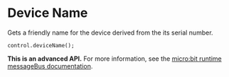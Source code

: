 # Device Name

Gets a friendly name for the device derived from the its serial number.

```sig
control.deviceName();
```

**This is an advanced API.**  For more information, see the
[micro:bit runtime messageBus documentation](https://lancaster-university.github.io/microbit-docs/ubit/messageBus/).

